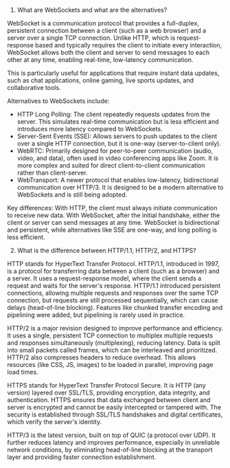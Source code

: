 1. What are WebSockets and what are the alternatives?

WebSocket is a communication protocol that provides a full-duplex, persistent connection between a client (such as a web browser) and a server over a single TCP connection. 
Unlike HTTP, which is request-response based and typically requires the client to initiate every interaction, 
WebSocket allows both the client and server to send messages to each other at any time, enabling real-time, low-latency communication.


This is particularly useful for applications that require instant data updates, 
such as chat applications, online gaming, live sports updates, and collaborative tools.

Alternatives to WebSockets include:
* HTTP Long Polling: The client repeatedly requests updates from the server. 
    This simulates real-time communication but is less efficient and introduces more latency compared to WebSockets.
* Server-Sent Events (SSE): Allows servers to push updates to the client over a single HTTP connection, 
    but it is one-way (server-to-client only).
* WebRTC: Primarily designed for peer-to-peer communication (audio, video, and data), 
    often used in video conferencing apps like Zoom. It is more complex and suited for direct client-to-client communication rather than client-server.
* WebTransport: A newer protocol that enables low-latency, bidirectional communication over HTTP/3. 
    It is designed to be a modern alternative to WebSockets and is still being adopted.

Key differences:
With HTTP, the client must always initiate communication to receive new data.
With WebSocket, after the initial handshake, either the client or server can send messages at any time.
WebSocket is bidirectional and persistent, while alternatives like SSE are one-way, and long polling is less efficient.

2. What is the difference between HTTP/1.1, HTTP/2, and HTTPS?

HTTP stands for HyperText Transfer Protocol. HTTP/1.1, introduced in 1997, is a protocol for transferring data between a client (such as a browser) and a server. 
It uses a request-response model, where the client sends a request and waits for the server's response. 
HTTP/1.1 introduced persistent connections, allowing multiple requests and responses over the same TCP connection, but requests are still processed sequentially, which can cause delays (head-of-line blocking). 
Features like chunked transfer encoding and pipelining were added, but pipelining is rarely used in practice.

HTTP/2 is a major revision designed to improve performance and efficiency.
It uses a single, persistent TCP connection to multiplex multiple requests and responses simultaneously (multiplexing), reducing latency. 
Data is split into small packets called frames, which can be interleaved and prioritized. 
HTTP/2 also compresses headers to reduce overhead. This allows resources (like CSS, JS, images) to be loaded in parallel, improving page load times.

HTTPS stands for HyperText Transfer Protocol Secure. 
It is HTTP (any version) layered over SSL/TLS, providing encryption, data integrity, and authentication. 
HTTPS ensures that data exchanged between client and server is encrypted and cannot be easily intercepted or tampered with. 
The security is established through SSL/TLS handshakes and digital certificates, which verify the server's identity.

HTTP/3 is the latest version, built on top of QUIC (a protocol over UDP). 
It further reduces latency and improves performance, especially in unreliable network conditions, 
by eliminating head-of-line blocking at the transport layer and providing faster connection establishment.